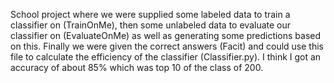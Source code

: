 School project where we were supplied some labeled data to train a classifier on (TrainOnMe), then some unlabeled data to evaluate our classifier on (EvaluateOnMe) as well as generating some predictions based on this. Finally we were given the correct answers (Facit) and could use this file to calculate the efficiency of the classifier (Classifier.py). I think I got an accuracy of about 85% which was top 10 of the class of 200.
